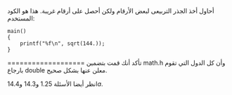 أحاول أخذ الجذر التربيعى لبعض الأرقام ولكن أحصل على أرقام غريبة. هذا هو الكود المستخدم:
```
main()
{
	printf("%f\n", sqrt(144.));
}
```
===================
تأكد أنك قمت بتضمين math.h وأن كل الدول التي تقوم بارجاع double معلن عنها بشكل صحيح.

انظر أيضا الأسئلة $1.25$ و$14.3$ و$14.4a$.
